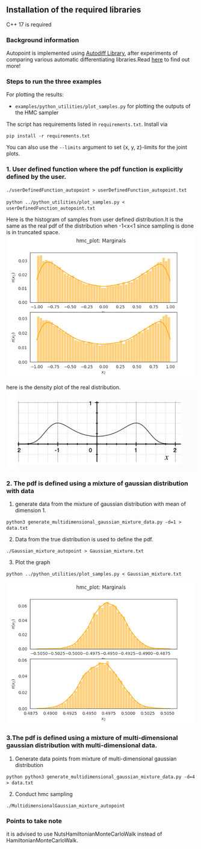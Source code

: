 
## Installation of the required libraries
C++ 17 is required

### Background information
Autopoint is implemented using [Autodiff Library](
https://github.com/autodiff/autodiff/), after experiments of comparing various automatic differentiating libraries.Read [here](https://gist.github.com/zhanggiene/8471601fa25ba9db90303661b0e2237b) to find out more!

### Steps to run the three examples

For plotting the results:
 * `examples/python_utilities/plot_samples.py` for plotting the outputs of the HMC sampler

The script has requirements listed in `requirements.txt`. Install via
```
pip install -r requirements.txt
```

You can also use the `--limits` argument to set {x, y, z}-limits for the joint plots.


### 1. User defined function where the pdf function is explicitly defined by the user. 

``` 
./userDefinedFunction_autopoint > userDefinedFunction_autopoint.txt

python ../python_utilities/plot_samples.py < userDefinedFunction_autopoint.txt
```
Here is the histogram of samples from user defined distribution.It is the same as the real pdf of the distribution when -1<x<1 since sampling is done is in truncated space.
![pdf](./1_2.png)

here is the density plot of the real distribution.
![1.2](./true_pdf_userdefined_func.png)

### 2. The pdf is defined using a mixture of gaussian distribution with data
1. generate data from the mixture of gaussian distribution with mean of dimension 1. 
```
python3 generate_multidimensional_gaussian_mixture_data.py -d=1 > data.txt
```
2. Data from the true distribution is used to define the pdf. 
```
./Gaussian_mixture_autopoint > Gaussian_mixture.txt
```
3. Plot the graph
```
python ../python_utilities/plot_samples.py < Gaussian_mixture.txt
```
![gaussian_mixture](./2.2.png)

### 3.The pdf is defined using a mixture of multi-dimensional gaussian distribution with multi-dimensional data. 

1. Generate data points from mixture of multi-dimensional gaussian distribution
```
python python3 generate_multidimensional_gaussian_mixture_data.py -d=4 > data.txt 
```
2. Conduct hmc sampling

```
./MultidimensionalGaussian_mixture_autopoint
```
### Points to take note
it is advised to use NutsHamiltonianMonteCarloWalk instead of HamiltonianMonteCarloWalk.

